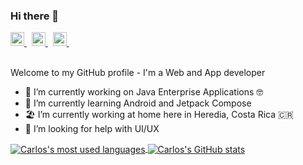 ### Hi there 👋

<a href="https://twitter.com/carlos_quijano">
  <img alt="Follow @carlos_quijano on Twitter" width="22px" src="https://cdn.jsdelivr.net/npm/simple-icons@v3/icons/twitter.svg" />
</a> &nbsp;
<a href="https://www.linkedin.com/in/carlos-quijano-63793033/">
  <img alt="Carlos on LinkedIn" width="22px" src="https://cdn.jsdelivr.net/npm/simple-icons@v3/icons/linkedin.svg" />
</a> &nbsp;
<a href="https://stackoverflow.com/users/1078487/carlos-quijano">
  <img alt="Carlos's Stack Overflow" width="22px" src="https://cdn.jsdelivr.net/npm/simple-icons@v3/icons/stackoverflow.svg" />
</a> &nbsp;
<br/>
<br/>

Welcome to my GitHub profile - I'm a Web and App developer 

- 🔭 I’m currently working on Java Enterprise Applications 🤓
- 🌱 I’m currently learning Android and Jetpack Compose
- 🏖️ I’m currently working at home here in Heredia, Costa Rica 🇨🇷
- 🤔 I’m looking for help with UI/UX

<!--
**carlosquijano/carlosquijano** is a ✨ _special_ ✨ repository because its `README.md` (this file) appears on your GitHub profile.

Here are some ideas to get you started:

- 🔭 I’m currently working on ...
- 🌱 I’m currently learning ...
- 👯 I’m looking to collaborate on ...
- 🤔 I’m looking for help with ...
- 💬 Ask me about ...
- 📫 How to reach me: ...
- 😄 Pronouns: ...
- ⚡ Fun fact: ...
-->

<a href="https://github.com/mraible">
  <img align="center" src="https://github-readme-stats.vercel.app/api/top-langs/?username=carlosquijano&theme=light&count_private=true&layout=compact" alt="Carlos's most used languages" />
</a>
<a href="https://github.com/mraible">
 <img align="center" src="https://github-readme-stats.vercel.app/api?username=carlosquijano&show_icons=true&theme=light&line_height=27&include_all_commits=true&count_private=true&hide=issues,prs,contribs" alt="Carlos's GitHub stats"/>
</a>
